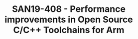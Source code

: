 ---
categories:
- san19
description: Performance optimizations underpin great advances in the system efficiency
  of Arm-based devices, with C and C++ toolchains at the heart of code-generation
  technology for the Arm architecture. In this session I will give an overview of
  the work of the C/C++ compiler performance team at Arm, and discuss our recent successes
  and priorities for the coming year.
image:
  featured: 'true'
  path: /assets/images/featured-images/san19/SAN19-408.png
session_attendee_num: '2'
session_id: SAN19-408
session_room: Sunset 3 (Session 3)
session_slot:
  end_time: '2019-09-26 11:25:00'
  start_time: '2019-09-26 11:00:00'
session_speakers:
- speaker_bio: As engineering manager and team lead for the compiler performance team
    at Arm, Im responsible for ensuring that software on Arm devices runs fast. Im
    also a GCC Maintainer for AArch64 and have a deep interest in hardware/software
    co-design.
  speaker_company: Arm
  speaker_image: /assets/images/speakers/san19/james-greenhalgh.jpg
  speaker_location: ''
  speaker_name: James Greenhalgh
  speaker_position: Principal Engineer
  speaker_username: james.greenhalgh
session_track: Tools
tag: session
tags:
- Validation and CI
title: SAN19-408 - Performance improvements in Open Source C/C++ Toolchains for Arm
---